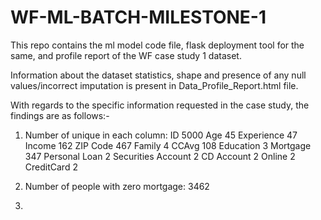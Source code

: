 # WF-ML-BATCH-MILESTONE-1
This repo contains the ml model code file, flask deployment tool for the same, and profile report of the WF case study 1 dataset.

Information about the dataset statistics, shape and presence of any null values/incorrect imputation is present in Data_Profile_Report.html file. 

With regards to the specific information requested in the case study, the findings are as follows:-
1. Number of unique in each column:
ID                    5000
Age                     45
Experience              47
Income                 162
ZIP Code               467
Family                   4
CCAvg                  108
Education                3
Mortgage               347
Personal Loan            2
Securities Account       2
CD Account               2
Online                   2
CreditCard               2

2. Number of people with zero mortgage: 
3462

3. 
